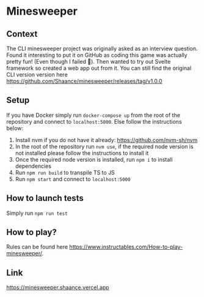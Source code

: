 # Minesweeper

## Context

The CLI minesweeper project was originally asked as an interview question. Found it interesting to put it on GitHub as coding this game was actually pretty fun! (Even though I failed 🤫).
Then wanted to try out Svelte framework so created a web app out from it. You can still find the original CLI version version here <https://github.com/Shaance/minesweeper/releases/tag/v1.0.0>

## Setup

If you have Docker simply run `docker-compose up` from the root of the repository and connect to `localhost:5000`. Else follow the instructions below:

1. Install nvm if you do not have it already: <https://github.com/nvm-sh/nvm>
2. In the root of the repository run `nvm use`, if the required node version is not installed please follow the instructions to install it
3. Once the required node version is installed, run `npm i` to install dependencies
4. Run `npm run build` to transpile TS to JS
5. Run `npm start` and connect to `localhost:5000`

## How to launch tests

Simply run `npm run test`

## How to play?

Rules can be found here <https://www.instructables.com/How-to-play-minesweeper/>.

## Link

<https://minesweeper.shaance.vercel.app>
